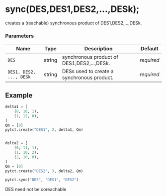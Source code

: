 # sync(DES,DES1,DES2,...,DESk);

creates a (reachable) synchronous product of DES1,DES2,...,DESk. 

### Parameters
| Name                         | Type   | Description                                                  |  Default   |
|------------------------------|--------|--------------------------------------------------------------|------------|
| `DES`                        | string | synchronous product of DES1,DES2,...,DESk.                   | *required* |
| `DES1, DES2, ..., DESk`      | string | DESs used to create a synchronous product.                   | *required* |


## Example

```python title="sample 1"
delta1 = [
    (0, 10, 1),
    (1, 12, 0),
]
Qm = [0]
pytct.create("DES1", 2, delta1, Qm)


delta2 = [
    (0, 11, 1),
    (1, 10, 2),
    (2, 10, 0),
]
Qm = [0]
pytct.create("DES2", 3, delta2, Qm)

pytct.sync("DES", "DES1", "DES2")

```
DES need not be coreachable

